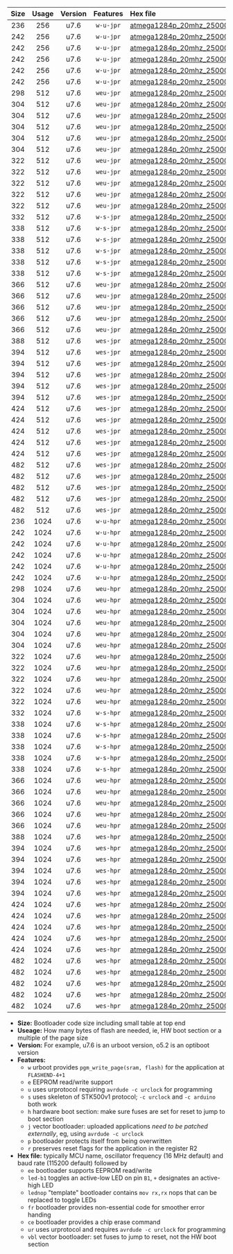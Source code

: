 |Size|Usage|Version|Features|Hex file|
|:-:|:-:|:-:|:-:|:--|
|236|256|u7.6|`w-u-jpr`|[atmega1284p_20mhz_250000bps_ur_vbl.hex](https://raw.githubusercontent.com/stefanrueger/urboot/main/atmega1284p_20mhz_250000bps_ur_vbl.hex)|
|242|256|u7.6|`w-u-jpr`|[atmega1284p_20mhz_250000bps_led+b5_ur_vbl.hex](https://raw.githubusercontent.com/stefanrueger/urboot/main/atmega1284p_20mhz_250000bps_led+b5_ur_vbl.hex)|
|242|256|u7.6|`w-u-jpr`|[atmega1284p_20mhz_250000bps_led+b7_ur_vbl.hex](https://raw.githubusercontent.com/stefanrueger/urboot/main/atmega1284p_20mhz_250000bps_led+b7_ur_vbl.hex)|
|242|256|u7.6|`w-u-jpr`|[atmega1284p_20mhz_250000bps_led+c7_ur_vbl.hex](https://raw.githubusercontent.com/stefanrueger/urboot/main/atmega1284p_20mhz_250000bps_led+c7_ur_vbl.hex)|
|242|256|u7.6|`w-u-jpr`|[atmega1284p_20mhz_250000bps_led+d7_ur_vbl.hex](https://raw.githubusercontent.com/stefanrueger/urboot/main/atmega1284p_20mhz_250000bps_led+d7_ur_vbl.hex)|
|242|256|u7.6|`w-u-jpr`|[atmega1284p_20mhz_250000bps_lednop_ur_vbl.hex](https://raw.githubusercontent.com/stefanrueger/urboot/main/atmega1284p_20mhz_250000bps_lednop_ur_vbl.hex)|
|298|512|u7.6|`weu-jpr`|[atmega1284p_20mhz_250000bps_ee_ur_vbl.hex](https://raw.githubusercontent.com/stefanrueger/urboot/main/atmega1284p_20mhz_250000bps_ee_ur_vbl.hex)|
|304|512|u7.6|`weu-jpr`|[atmega1284p_20mhz_250000bps_ee_led+b5_ur_vbl.hex](https://raw.githubusercontent.com/stefanrueger/urboot/main/atmega1284p_20mhz_250000bps_ee_led+b5_ur_vbl.hex)|
|304|512|u7.6|`weu-jpr`|[atmega1284p_20mhz_250000bps_ee_led+b7_ur_vbl.hex](https://raw.githubusercontent.com/stefanrueger/urboot/main/atmega1284p_20mhz_250000bps_ee_led+b7_ur_vbl.hex)|
|304|512|u7.6|`weu-jpr`|[atmega1284p_20mhz_250000bps_ee_led+c7_ur_vbl.hex](https://raw.githubusercontent.com/stefanrueger/urboot/main/atmega1284p_20mhz_250000bps_ee_led+c7_ur_vbl.hex)|
|304|512|u7.6|`weu-jpr`|[atmega1284p_20mhz_250000bps_ee_led+d7_ur_vbl.hex](https://raw.githubusercontent.com/stefanrueger/urboot/main/atmega1284p_20mhz_250000bps_ee_led+d7_ur_vbl.hex)|
|304|512|u7.6|`weu-jpr`|[atmega1284p_20mhz_250000bps_ee_lednop_ur_vbl.hex](https://raw.githubusercontent.com/stefanrueger/urboot/main/atmega1284p_20mhz_250000bps_ee_lednop_ur_vbl.hex)|
|322|512|u7.6|`weu-jpr`|[atmega1284p_20mhz_250000bps_ee_led+b5_fr_ur_vbl.hex](https://raw.githubusercontent.com/stefanrueger/urboot/main/atmega1284p_20mhz_250000bps_ee_led+b5_fr_ur_vbl.hex)|
|322|512|u7.6|`weu-jpr`|[atmega1284p_20mhz_250000bps_ee_led+b7_fr_ur_vbl.hex](https://raw.githubusercontent.com/stefanrueger/urboot/main/atmega1284p_20mhz_250000bps_ee_led+b7_fr_ur_vbl.hex)|
|322|512|u7.6|`weu-jpr`|[atmega1284p_20mhz_250000bps_ee_led+c7_fr_ur_vbl.hex](https://raw.githubusercontent.com/stefanrueger/urboot/main/atmega1284p_20mhz_250000bps_ee_led+c7_fr_ur_vbl.hex)|
|322|512|u7.6|`weu-jpr`|[atmega1284p_20mhz_250000bps_ee_led+d7_fr_ur_vbl.hex](https://raw.githubusercontent.com/stefanrueger/urboot/main/atmega1284p_20mhz_250000bps_ee_led+d7_fr_ur_vbl.hex)|
|322|512|u7.6|`weu-jpr`|[atmega1284p_20mhz_250000bps_ee_lednop_fr_ur_vbl.hex](https://raw.githubusercontent.com/stefanrueger/urboot/main/atmega1284p_20mhz_250000bps_ee_lednop_fr_ur_vbl.hex)|
|332|512|u7.6|`w-s-jpr`|[atmega1284p_20mhz_250000bps_vbl.hex](https://raw.githubusercontent.com/stefanrueger/urboot/main/atmega1284p_20mhz_250000bps_vbl.hex)|
|338|512|u7.6|`w-s-jpr`|[atmega1284p_20mhz_250000bps_led+b5_vbl.hex](https://raw.githubusercontent.com/stefanrueger/urboot/main/atmega1284p_20mhz_250000bps_led+b5_vbl.hex)|
|338|512|u7.6|`w-s-jpr`|[atmega1284p_20mhz_250000bps_led+b7_vbl.hex](https://raw.githubusercontent.com/stefanrueger/urboot/main/atmega1284p_20mhz_250000bps_led+b7_vbl.hex)|
|338|512|u7.6|`w-s-jpr`|[atmega1284p_20mhz_250000bps_led+c7_vbl.hex](https://raw.githubusercontent.com/stefanrueger/urboot/main/atmega1284p_20mhz_250000bps_led+c7_vbl.hex)|
|338|512|u7.6|`w-s-jpr`|[atmega1284p_20mhz_250000bps_led+d7_vbl.hex](https://raw.githubusercontent.com/stefanrueger/urboot/main/atmega1284p_20mhz_250000bps_led+d7_vbl.hex)|
|338|512|u7.6|`w-s-jpr`|[atmega1284p_20mhz_250000bps_lednop_vbl.hex](https://raw.githubusercontent.com/stefanrueger/urboot/main/atmega1284p_20mhz_250000bps_lednop_vbl.hex)|
|366|512|u7.6|`weu-jpr`|[atmega1284p_20mhz_250000bps_ee_led+b5_fr_ce_ur_vbl.hex](https://raw.githubusercontent.com/stefanrueger/urboot/main/atmega1284p_20mhz_250000bps_ee_led+b5_fr_ce_ur_vbl.hex)|
|366|512|u7.6|`weu-jpr`|[atmega1284p_20mhz_250000bps_ee_led+b7_fr_ce_ur_vbl.hex](https://raw.githubusercontent.com/stefanrueger/urboot/main/atmega1284p_20mhz_250000bps_ee_led+b7_fr_ce_ur_vbl.hex)|
|366|512|u7.6|`weu-jpr`|[atmega1284p_20mhz_250000bps_ee_led+c7_fr_ce_ur_vbl.hex](https://raw.githubusercontent.com/stefanrueger/urboot/main/atmega1284p_20mhz_250000bps_ee_led+c7_fr_ce_ur_vbl.hex)|
|366|512|u7.6|`weu-jpr`|[atmega1284p_20mhz_250000bps_ee_led+d7_fr_ce_ur_vbl.hex](https://raw.githubusercontent.com/stefanrueger/urboot/main/atmega1284p_20mhz_250000bps_ee_led+d7_fr_ce_ur_vbl.hex)|
|366|512|u7.6|`weu-jpr`|[atmega1284p_20mhz_250000bps_ee_lednop_fr_ce_ur_vbl.hex](https://raw.githubusercontent.com/stefanrueger/urboot/main/atmega1284p_20mhz_250000bps_ee_lednop_fr_ce_ur_vbl.hex)|
|388|512|u7.6|`wes-jpr`|[atmega1284p_20mhz_250000bps_ee_vbl.hex](https://raw.githubusercontent.com/stefanrueger/urboot/main/atmega1284p_20mhz_250000bps_ee_vbl.hex)|
|394|512|u7.6|`wes-jpr`|[atmega1284p_20mhz_250000bps_ee_led+b5_vbl.hex](https://raw.githubusercontent.com/stefanrueger/urboot/main/atmega1284p_20mhz_250000bps_ee_led+b5_vbl.hex)|
|394|512|u7.6|`wes-jpr`|[atmega1284p_20mhz_250000bps_ee_led+b7_vbl.hex](https://raw.githubusercontent.com/stefanrueger/urboot/main/atmega1284p_20mhz_250000bps_ee_led+b7_vbl.hex)|
|394|512|u7.6|`wes-jpr`|[atmega1284p_20mhz_250000bps_ee_led+c7_vbl.hex](https://raw.githubusercontent.com/stefanrueger/urboot/main/atmega1284p_20mhz_250000bps_ee_led+c7_vbl.hex)|
|394|512|u7.6|`wes-jpr`|[atmega1284p_20mhz_250000bps_ee_led+d7_vbl.hex](https://raw.githubusercontent.com/stefanrueger/urboot/main/atmega1284p_20mhz_250000bps_ee_led+d7_vbl.hex)|
|394|512|u7.6|`wes-jpr`|[atmega1284p_20mhz_250000bps_ee_lednop_vbl.hex](https://raw.githubusercontent.com/stefanrueger/urboot/main/atmega1284p_20mhz_250000bps_ee_lednop_vbl.hex)|
|424|512|u7.6|`wes-jpr`|[atmega1284p_20mhz_250000bps_ee_led+b5_fr_vbl.hex](https://raw.githubusercontent.com/stefanrueger/urboot/main/atmega1284p_20mhz_250000bps_ee_led+b5_fr_vbl.hex)|
|424|512|u7.6|`wes-jpr`|[atmega1284p_20mhz_250000bps_ee_led+b7_fr_vbl.hex](https://raw.githubusercontent.com/stefanrueger/urboot/main/atmega1284p_20mhz_250000bps_ee_led+b7_fr_vbl.hex)|
|424|512|u7.6|`wes-jpr`|[atmega1284p_20mhz_250000bps_ee_led+c7_fr_vbl.hex](https://raw.githubusercontent.com/stefanrueger/urboot/main/atmega1284p_20mhz_250000bps_ee_led+c7_fr_vbl.hex)|
|424|512|u7.6|`wes-jpr`|[atmega1284p_20mhz_250000bps_ee_led+d7_fr_vbl.hex](https://raw.githubusercontent.com/stefanrueger/urboot/main/atmega1284p_20mhz_250000bps_ee_led+d7_fr_vbl.hex)|
|424|512|u7.6|`wes-jpr`|[atmega1284p_20mhz_250000bps_ee_lednop_fr_vbl.hex](https://raw.githubusercontent.com/stefanrueger/urboot/main/atmega1284p_20mhz_250000bps_ee_lednop_fr_vbl.hex)|
|482|512|u7.6|`wes-jpr`|[atmega1284p_20mhz_250000bps_ee_led+b5_fr_ce_vbl.hex](https://raw.githubusercontent.com/stefanrueger/urboot/main/atmega1284p_20mhz_250000bps_ee_led+b5_fr_ce_vbl.hex)|
|482|512|u7.6|`wes-jpr`|[atmega1284p_20mhz_250000bps_ee_led+b7_fr_ce_vbl.hex](https://raw.githubusercontent.com/stefanrueger/urboot/main/atmega1284p_20mhz_250000bps_ee_led+b7_fr_ce_vbl.hex)|
|482|512|u7.6|`wes-jpr`|[atmega1284p_20mhz_250000bps_ee_led+c7_fr_ce_vbl.hex](https://raw.githubusercontent.com/stefanrueger/urboot/main/atmega1284p_20mhz_250000bps_ee_led+c7_fr_ce_vbl.hex)|
|482|512|u7.6|`wes-jpr`|[atmega1284p_20mhz_250000bps_ee_led+d7_fr_ce_vbl.hex](https://raw.githubusercontent.com/stefanrueger/urboot/main/atmega1284p_20mhz_250000bps_ee_led+d7_fr_ce_vbl.hex)|
|482|512|u7.6|`wes-jpr`|[atmega1284p_20mhz_250000bps_ee_lednop_fr_ce_vbl.hex](https://raw.githubusercontent.com/stefanrueger/urboot/main/atmega1284p_20mhz_250000bps_ee_lednop_fr_ce_vbl.hex)|
|236|1024|u7.6|`w-u-hpr`|[atmega1284p_20mhz_250000bps_ur.hex](https://raw.githubusercontent.com/stefanrueger/urboot/main/atmega1284p_20mhz_250000bps_ur.hex)|
|242|1024|u7.6|`w-u-hpr`|[atmega1284p_20mhz_250000bps_led+b5_ur.hex](https://raw.githubusercontent.com/stefanrueger/urboot/main/atmega1284p_20mhz_250000bps_led+b5_ur.hex)|
|242|1024|u7.6|`w-u-hpr`|[atmega1284p_20mhz_250000bps_led+b7_ur.hex](https://raw.githubusercontent.com/stefanrueger/urboot/main/atmega1284p_20mhz_250000bps_led+b7_ur.hex)|
|242|1024|u7.6|`w-u-hpr`|[atmega1284p_20mhz_250000bps_led+c7_ur.hex](https://raw.githubusercontent.com/stefanrueger/urboot/main/atmega1284p_20mhz_250000bps_led+c7_ur.hex)|
|242|1024|u7.6|`w-u-hpr`|[atmega1284p_20mhz_250000bps_led+d7_ur.hex](https://raw.githubusercontent.com/stefanrueger/urboot/main/atmega1284p_20mhz_250000bps_led+d7_ur.hex)|
|242|1024|u7.6|`w-u-hpr`|[atmega1284p_20mhz_250000bps_lednop_ur.hex](https://raw.githubusercontent.com/stefanrueger/urboot/main/atmega1284p_20mhz_250000bps_lednop_ur.hex)|
|298|1024|u7.6|`weu-hpr`|[atmega1284p_20mhz_250000bps_ee_ur.hex](https://raw.githubusercontent.com/stefanrueger/urboot/main/atmega1284p_20mhz_250000bps_ee_ur.hex)|
|304|1024|u7.6|`weu-hpr`|[atmega1284p_20mhz_250000bps_ee_led+b5_ur.hex](https://raw.githubusercontent.com/stefanrueger/urboot/main/atmega1284p_20mhz_250000bps_ee_led+b5_ur.hex)|
|304|1024|u7.6|`weu-hpr`|[atmega1284p_20mhz_250000bps_ee_led+b7_ur.hex](https://raw.githubusercontent.com/stefanrueger/urboot/main/atmega1284p_20mhz_250000bps_ee_led+b7_ur.hex)|
|304|1024|u7.6|`weu-hpr`|[atmega1284p_20mhz_250000bps_ee_led+c7_ur.hex](https://raw.githubusercontent.com/stefanrueger/urboot/main/atmega1284p_20mhz_250000bps_ee_led+c7_ur.hex)|
|304|1024|u7.6|`weu-hpr`|[atmega1284p_20mhz_250000bps_ee_led+d7_ur.hex](https://raw.githubusercontent.com/stefanrueger/urboot/main/atmega1284p_20mhz_250000bps_ee_led+d7_ur.hex)|
|304|1024|u7.6|`weu-hpr`|[atmega1284p_20mhz_250000bps_ee_lednop_ur.hex](https://raw.githubusercontent.com/stefanrueger/urboot/main/atmega1284p_20mhz_250000bps_ee_lednop_ur.hex)|
|322|1024|u7.6|`weu-hpr`|[atmega1284p_20mhz_250000bps_ee_led+b5_fr_ur.hex](https://raw.githubusercontent.com/stefanrueger/urboot/main/atmega1284p_20mhz_250000bps_ee_led+b5_fr_ur.hex)|
|322|1024|u7.6|`weu-hpr`|[atmega1284p_20mhz_250000bps_ee_led+b7_fr_ur.hex](https://raw.githubusercontent.com/stefanrueger/urboot/main/atmega1284p_20mhz_250000bps_ee_led+b7_fr_ur.hex)|
|322|1024|u7.6|`weu-hpr`|[atmega1284p_20mhz_250000bps_ee_led+c7_fr_ur.hex](https://raw.githubusercontent.com/stefanrueger/urboot/main/atmega1284p_20mhz_250000bps_ee_led+c7_fr_ur.hex)|
|322|1024|u7.6|`weu-hpr`|[atmega1284p_20mhz_250000bps_ee_led+d7_fr_ur.hex](https://raw.githubusercontent.com/stefanrueger/urboot/main/atmega1284p_20mhz_250000bps_ee_led+d7_fr_ur.hex)|
|322|1024|u7.6|`weu-hpr`|[atmega1284p_20mhz_250000bps_ee_lednop_fr_ur.hex](https://raw.githubusercontent.com/stefanrueger/urboot/main/atmega1284p_20mhz_250000bps_ee_lednop_fr_ur.hex)|
|332|1024|u7.6|`w-s-hpr`|[atmega1284p_20mhz_250000bps.hex](https://raw.githubusercontent.com/stefanrueger/urboot/main/atmega1284p_20mhz_250000bps.hex)|
|338|1024|u7.6|`w-s-hpr`|[atmega1284p_20mhz_250000bps_led+b5.hex](https://raw.githubusercontent.com/stefanrueger/urboot/main/atmega1284p_20mhz_250000bps_led+b5.hex)|
|338|1024|u7.6|`w-s-hpr`|[atmega1284p_20mhz_250000bps_led+b7.hex](https://raw.githubusercontent.com/stefanrueger/urboot/main/atmega1284p_20mhz_250000bps_led+b7.hex)|
|338|1024|u7.6|`w-s-hpr`|[atmega1284p_20mhz_250000bps_led+c7.hex](https://raw.githubusercontent.com/stefanrueger/urboot/main/atmega1284p_20mhz_250000bps_led+c7.hex)|
|338|1024|u7.6|`w-s-hpr`|[atmega1284p_20mhz_250000bps_led+d7.hex](https://raw.githubusercontent.com/stefanrueger/urboot/main/atmega1284p_20mhz_250000bps_led+d7.hex)|
|338|1024|u7.6|`w-s-hpr`|[atmega1284p_20mhz_250000bps_lednop.hex](https://raw.githubusercontent.com/stefanrueger/urboot/main/atmega1284p_20mhz_250000bps_lednop.hex)|
|366|1024|u7.6|`weu-hpr`|[atmega1284p_20mhz_250000bps_ee_led+b5_fr_ce_ur.hex](https://raw.githubusercontent.com/stefanrueger/urboot/main/atmega1284p_20mhz_250000bps_ee_led+b5_fr_ce_ur.hex)|
|366|1024|u7.6|`weu-hpr`|[atmega1284p_20mhz_250000bps_ee_led+b7_fr_ce_ur.hex](https://raw.githubusercontent.com/stefanrueger/urboot/main/atmega1284p_20mhz_250000bps_ee_led+b7_fr_ce_ur.hex)|
|366|1024|u7.6|`weu-hpr`|[atmega1284p_20mhz_250000bps_ee_led+c7_fr_ce_ur.hex](https://raw.githubusercontent.com/stefanrueger/urboot/main/atmega1284p_20mhz_250000bps_ee_led+c7_fr_ce_ur.hex)|
|366|1024|u7.6|`weu-hpr`|[atmega1284p_20mhz_250000bps_ee_led+d7_fr_ce_ur.hex](https://raw.githubusercontent.com/stefanrueger/urboot/main/atmega1284p_20mhz_250000bps_ee_led+d7_fr_ce_ur.hex)|
|366|1024|u7.6|`weu-hpr`|[atmega1284p_20mhz_250000bps_ee_lednop_fr_ce_ur.hex](https://raw.githubusercontent.com/stefanrueger/urboot/main/atmega1284p_20mhz_250000bps_ee_lednop_fr_ce_ur.hex)|
|388|1024|u7.6|`wes-hpr`|[atmega1284p_20mhz_250000bps_ee.hex](https://raw.githubusercontent.com/stefanrueger/urboot/main/atmega1284p_20mhz_250000bps_ee.hex)|
|394|1024|u7.6|`wes-hpr`|[atmega1284p_20mhz_250000bps_ee_led+b5.hex](https://raw.githubusercontent.com/stefanrueger/urboot/main/atmega1284p_20mhz_250000bps_ee_led+b5.hex)|
|394|1024|u7.6|`wes-hpr`|[atmega1284p_20mhz_250000bps_ee_led+b7.hex](https://raw.githubusercontent.com/stefanrueger/urboot/main/atmega1284p_20mhz_250000bps_ee_led+b7.hex)|
|394|1024|u7.6|`wes-hpr`|[atmega1284p_20mhz_250000bps_ee_led+c7.hex](https://raw.githubusercontent.com/stefanrueger/urboot/main/atmega1284p_20mhz_250000bps_ee_led+c7.hex)|
|394|1024|u7.6|`wes-hpr`|[atmega1284p_20mhz_250000bps_ee_led+d7.hex](https://raw.githubusercontent.com/stefanrueger/urboot/main/atmega1284p_20mhz_250000bps_ee_led+d7.hex)|
|394|1024|u7.6|`wes-hpr`|[atmega1284p_20mhz_250000bps_ee_lednop.hex](https://raw.githubusercontent.com/stefanrueger/urboot/main/atmega1284p_20mhz_250000bps_ee_lednop.hex)|
|424|1024|u7.6|`wes-hpr`|[atmega1284p_20mhz_250000bps_ee_led+b5_fr.hex](https://raw.githubusercontent.com/stefanrueger/urboot/main/atmega1284p_20mhz_250000bps_ee_led+b5_fr.hex)|
|424|1024|u7.6|`wes-hpr`|[atmega1284p_20mhz_250000bps_ee_led+b7_fr.hex](https://raw.githubusercontent.com/stefanrueger/urboot/main/atmega1284p_20mhz_250000bps_ee_led+b7_fr.hex)|
|424|1024|u7.6|`wes-hpr`|[atmega1284p_20mhz_250000bps_ee_led+c7_fr.hex](https://raw.githubusercontent.com/stefanrueger/urboot/main/atmega1284p_20mhz_250000bps_ee_led+c7_fr.hex)|
|424|1024|u7.6|`wes-hpr`|[atmega1284p_20mhz_250000bps_ee_led+d7_fr.hex](https://raw.githubusercontent.com/stefanrueger/urboot/main/atmega1284p_20mhz_250000bps_ee_led+d7_fr.hex)|
|424|1024|u7.6|`wes-hpr`|[atmega1284p_20mhz_250000bps_ee_lednop_fr.hex](https://raw.githubusercontent.com/stefanrueger/urboot/main/atmega1284p_20mhz_250000bps_ee_lednop_fr.hex)|
|482|1024|u7.6|`wes-hpr`|[atmega1284p_20mhz_250000bps_ee_led+b5_fr_ce.hex](https://raw.githubusercontent.com/stefanrueger/urboot/main/atmega1284p_20mhz_250000bps_ee_led+b5_fr_ce.hex)|
|482|1024|u7.6|`wes-hpr`|[atmega1284p_20mhz_250000bps_ee_led+b7_fr_ce.hex](https://raw.githubusercontent.com/stefanrueger/urboot/main/atmega1284p_20mhz_250000bps_ee_led+b7_fr_ce.hex)|
|482|1024|u7.6|`wes-hpr`|[atmega1284p_20mhz_250000bps_ee_led+c7_fr_ce.hex](https://raw.githubusercontent.com/stefanrueger/urboot/main/atmega1284p_20mhz_250000bps_ee_led+c7_fr_ce.hex)|
|482|1024|u7.6|`wes-hpr`|[atmega1284p_20mhz_250000bps_ee_led+d7_fr_ce.hex](https://raw.githubusercontent.com/stefanrueger/urboot/main/atmega1284p_20mhz_250000bps_ee_led+d7_fr_ce.hex)|
|482|1024|u7.6|`wes-hpr`|[atmega1284p_20mhz_250000bps_ee_lednop_fr_ce.hex](https://raw.githubusercontent.com/stefanrueger/urboot/main/atmega1284p_20mhz_250000bps_ee_lednop_fr_ce.hex)|

- **Size:** Bootloader code size including small table at top end
- **Useage:** How many bytes of flash are needed, ie, HW boot section or a multiple of the page size
- **Version:** For example, u7.6 is an urboot version, o5.2 is an optiboot version
- **Features:**
  + `w` urboot provides `pgm_write_page(sram, flash)` for the application at `FLASHEND-4+1`
  + `e` EEPROM read/write support
  + `u` uses urprotocol requiring `avrdude -c urclock` for programming
  + `s` uses skeleton of STK500v1 protocol; `-c urclock` and `-c arduino` both work
  + `h` hardware boot section: make sure fuses are set for reset to jump to boot section
  + `j` vector bootloader: uploaded applications *need to be patched externally*, eg, using `avrdude -c urclock`
  + `p` bootloader protects itself from being overwritten
  + `r` preserves reset flags for the application in the register R2
- **Hex file:** typically MCU name, oscillator frequency (16 MHz default) and baud rate (115200 default) followed by
  + `ee` bootloader supports EEPROM read/write
  + `led-b1` toggles an active-low LED on pin `B1`, `+` designates an active-high LED
  + `lednop` "template" bootloader contains `mov rx,rx` nops that can be replaced to toggle LEDs
  + `fr` bootloader provides non-essential code for smoother error handing
  + `ce` bootloader provides a chip erase command
  + `ur` uses urprotocol and requires `avrdude -c urclock` for programming
  + `vbl` vector bootloader: set fuses to jump to reset, not the HW boot section
